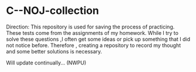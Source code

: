 # C--NOJ-collection

Direction:  This repository is used for saving the process of practicing. These tests come from the assignments of my homework. While I try to solve these questions ,I often get some ideas or pick up something that I did not notice before. Therefore , creating a repository to record my thought and some better solutions is necessary.

Will update continually... (NWPU)  